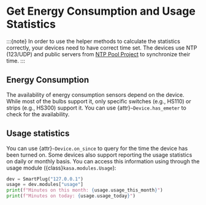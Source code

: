 
# Get Energy Consumption and Usage Statistics

:::{note}
In order to use the helper methods to calculate the statistics correctly, your devices need to have correct time set.
The devices use NTP (123/UDP) and public servers from [NTP Pool Project](https://www.ntppool.org/) to synchronize their time.
:::

## Energy Consumption

The availability of energy consumption sensors depend on the device.
While most of the bulbs support it, only specific switches (e.g., HS110) or strips (e.g., HS300) support it.
You can use {attr}`~Device.has_emeter` to check for the availability.


## Usage statistics

You can use {attr}`~Device.on_since` to query for the time the device has been turned on.
Some devices also support reporting the usage statistics on daily or monthly basis.
You can access this information using through the usage module ({class}`kasa.modules.Usage`):

```py
dev = SmartPlug("127.0.0.1")
usage = dev.modules["usage"]
print(f"Minutes on this month: {usage.usage_this_month}")
print(f"Minutes on today: {usage.usage_today}")
```
